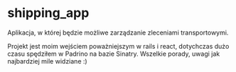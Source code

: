 
# shipping_app
Aplikacja, w której będzie możliwe zarządzanie zleceniami transportowymi.


Projekt jest moim wejściem poważniejszym w rails i react, dotychczas dużo czasu spędziłem w Padrino na bazie Sinatry. Wszelkie porady, uwagi jak najbardziej mile widziane :) 
